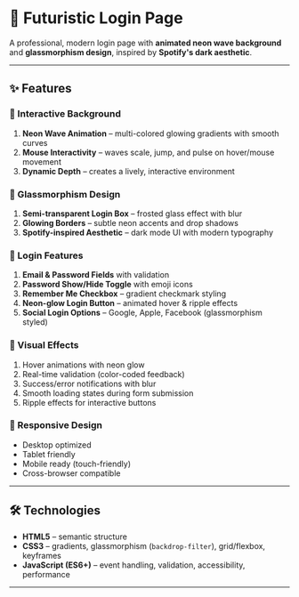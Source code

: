 # 🚀 Futuristic Login Page  

A professional, modern login page with **animated neon wave background** and **glassmorphism design**, inspired by **Spotify's dark aesthetic**.  

---

## ✨ Features  

### 🌊 Interactive Background  
1. **Neon Wave Animation** – multi-colored glowing gradients with smooth curves  
2. **Mouse Interactivity** – waves scale, jump, and pulse on hover/mouse movement  
3. **Dynamic Depth** – creates a lively, interactive environment  

### 🔮 Glassmorphism Design  
1. **Semi-transparent Login Box** – frosted glass effect with blur  
2. **Glowing Borders** – subtle neon accents and drop shadows  
3. **Spotify-inspired Aesthetic** – dark mode UI with modern typography  

### 🎯 Login Features  
1. **Email & Password Fields** with validation  
2. **Password Show/Hide Toggle** with emoji icons  
3. **Remember Me Checkbox** – gradient checkmark styling  
4. **Neon-glow Login Button** – animated hover & ripple effects  
5. **Social Login Options** – Google, Apple, Facebook (glassmorphism styled)  

### 🎨 Visual Effects  
1. Hover animations with neon glow  
2. Real-time validation (color-coded feedback)  
3. Success/error notifications with blur  
4. Smooth loading states during form submission  
5. Ripple effects for interactive buttons  

### 📱 Responsive Design  
- Desktop optimized  
- Tablet friendly  
- Mobile ready (touch-friendly)  
- Cross-browser compatible 
---

## 🛠️ Technologies  

- **HTML5** – semantic structure  
- **CSS3** – gradients, glassmorphism (`backdrop-filter`), grid/flexbox, keyframes  
- **JavaScript (ES6+)** – event handling, validation, accessibility, performance  

---
